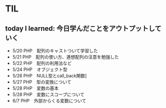 # TIL

## today I learned: 今日学んだことをアウトプットしていく

- 5/20 PHP　配列のキャストついて学習した
- 5/21 PHP　配列の使い方、連想配列の注意を勉強した
- 5/22 PHP　配列の利用法など
- 5/24 PHP　オブジェクト型
- 5/26 PHP　NULL型とcall_back関数]
- 5/27 PHP　型の変換について
- 5/28 PHP　変数の基本
- 5/28 PHP　変数にスコープについて
- 6/7 PHP　外部からくる変数について
